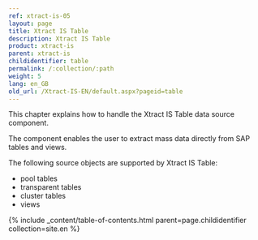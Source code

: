 ```yaml
---
ref: xtract-is-05
layout: page
title: Xtract IS Table
description: Xtract IS Table
product: xtract-is
parent: xtract-is
childidentifier: table
permalink: /:collection/:path
weight: 5
lang: en_GB
old_url: /Xtract-IS-EN/default.aspx?pageid=table
---
```


This chapter explains how to handle the Xtract IS Table data source component.

The component enables the user to extract mass data directly from SAP tables and views.

The following source objects are supported by Xtract IS Table:

- pool tables
- transparent tables
- cluster tables
- views

{% include _content/table-of-contents.html parent=page.childidentifier collection=site.en %}